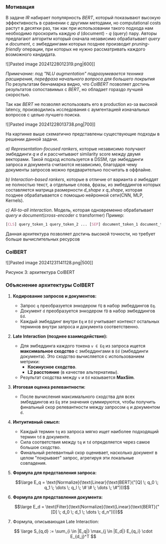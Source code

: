 ### Мотивация
В задаче *IR* набирает популярность *BERT*, который показывают высокую эффективность в сравнении с другими методами, но computational costs растут в десятки раз, так как при использовании такого подхода нам необходимо проскорить каждую *d* (document) - *q* (query) пару. Авторы предлагают алгоритм который сначала независимо обрабатывает *query* и *document*, с эмбеддингами которых позднее производит *pruning-friendly* операции, при которых не нужно рассматривать каждого возможного кандидата.

![[Pasted image 20241228012319.png|600]]


*Примечание: под "NLU augmentation" подразумевается техника расширения, перефраза начального вопроса для большего покрытия*
По результатам бенчамарка видно, что *ColBERT* позволяет достичь результатов сопоставимых с *BERT*, но обладает гораздо лучшей скоростью.

Так как *BERT* не позволял использовать его в production из-за высокой latency, производились исследования с аумгентацией изначальных вопросов с целью лучшего поиска.

![[Pasted image 20241228013738.png|700]]  

На картинке выше схематично представлены существующие подходы в решении данной задачи. 

*a)* *Representation-focused rankers*, которые независимо получают эмбеддинги *q* и *d* и рассчитывают similarity score между двумя векторами. Такой подход используется в DSSM, где эмбеддинги запроса и документа считаются независимо, благодаря чему документы запросов можно предварительно посчитать в оффлайне. 

*b)* *Interaction-based rankers*, которые в отличие от варианта *a* эмбеддят не полностью текст, а отдельные слова, фразы, из эмбеддингов которых составляется матрица размерности *d_shape x q_shape*, которая позднее обрабатывается с помощью нейронной сети(CNN, MLP, Kernels). 

*c)* *All-to-all interaction*. Модель, которая одновременно обрабатывает *query* и *document*(*cross-encoder* с transformer)
Пример:
```css
[CLS] query_token_1 query_token_2 ... [SEP] document_token_1 document_token_2 ... [SEP]
```
Данная архитектура позволяет достичь высокой точности, но требует больше вычислительных ресурсов


### ColBERT

![[Pasted image 20241231141128.png|500]]

<div align="left">
  Рисунок 3: архитектура ColBERT
</div>

###  Объяснение архитектуры ColBERT

1. **Кодирование запросов и документов:**
   - Запрос `q` преобразуется энкодером `fQ` в набор эмбеддингов `Eq`.
   - Документ `d` преобразуется энкодером `fD` в набор эмбеддингов `Ed`.
   - Каждый эмбеддинг внутри `Eq` и `Ed` учитывает контекст остальных терминов внутри запроса и документа соответственно.

2. **Late Interaction (позднее взаимодействие):**
   - Для эмбеддинга каждого токена `v ∈ Eq` из запроса ищется **максимальное сходство** с эмбеддингами в `Ed` (эмбеддинги документа). Это сходство вычисляется с использованием метрики:
     - **Косинусное сходство**.
     - **L2 расстояние** (в качестве альтернативы).
   - Результат сходства между `v` и `Ed` называется **MaxSim**.

3. **Итоговая оценка релевантности:**
   - После вычисления максимального сходства для всех эмбеддингов из `Eq` эти значения суммируются, чтобы получить финальный скор релевантности между запросом `q` и документом `d`.

4. **Интуитивный смысл:**
   - Каждый термин `tq` из запроса мягко ищет наиболее подходящий термин `td` в документе.
   - Сила соответствия между `tq` и `td` определяется через самое большое сходство.
   - Финальный релевантный скор оценивает, насколько документ в целом "покрывает" запрос, агрегируя эти локальные совпадения.


1. **Формула для представления запроса:**

   $$\large E_q = \text{Normalize}(\text{Linear}(\text{BERT}("[Q] \; q_0 \; q_1 \; \dots \; q_l \; \# \# \; \dots \; \#")))$$

2. **Формула для представления документа:**

   $$\large E_d = \text{Filter}(\text{Normalize}(\text{Linear}(\text{BERT}("[D] \; d_0 \; d_1 \; \dots \; d_n"))))$$
3. Формула, описывающая Late Interaction:


$$
\large S_{q,d} := \sum_{i \in |E_q|} \max_{j \in |E_d|} E_{q_i} \cdot E_{d_j}^T
$$


